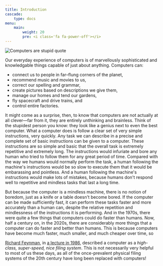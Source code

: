 ```yaml
---
title: Introduction
cascade:
    type: docs
menu:
    main:
        weight: 20
        pre: <i class='fa fa-power-off'></i>
---
```


![Computers are stupid quote](https://i.imgur.com/aLJWeHs.jpeg)

Our everyday experience of computers is of marvellously sophisticated
and knowledgable things capable of just about anything. Computers can:
- connect us to people in far–flung corners of the planet,
- recommend music and movies to us,
- correct our spelling and grammar,
- create pictures based on descriptions we give them,
- manage our homes and tend our gardens,
- fly spacecraft and drive trains, and
- control entire factories.

It might come as a surprise, then, to know that computers are not actually at all clever—far from it,
they are entirely unthinking and brainless. Think of the stupidest person you know:
they look like a genius next to even the best computer.
What a computer does is follow a clear set of very simple instructions, very quickly.
Any task we can describe in a precise and complete set of basic instructions
can be given to a computer. These instructions are so simple and basic that the overall
task is extremely repetitive and extremely long. The instructions would infuriate and bore
any human who tried to follow them for any great period of time.
Compared with the way we humans would normally perform the task, a human following the machine's
instructions would be so slow to execute them that it would be embarassing and pointless.
And a human following the machine's instructions would make lots of mistakes, because
humans don't respond well to repetitive and mindless tasks that last a long time.

But because the computer is a mindless machine, there is no notion of boredom,
just as a knife or a table doesn't become bored.
If the computer can be made sufficiently fast, it can perform these tasks faster and
more accurately than a human can, despite the relative repetition and mindlessness
of the instructions it is performing. And in the 1970s, there were quite a few things
that computers could do faster than humans. Now, half a century on, in the 2020s,
there are considerably more things that a computer can do faster and better than humans.
This is because computers have become much faster, much smaller, and much cheaper over
time, so 


[Richard Feynman](https://en.wikipedia.org/wiki/Richard_Feynman), in [a lecture in 1986](https://youtu.be/EKWGGDXe5MA?t=270),
described a computer as a *high-class, super-speed, nice filing system*.
This is not necessarily very helpful to most of us these days,
as all of the once-prevalent physical filing systems of the 20th century
have long been replaced with computers!

